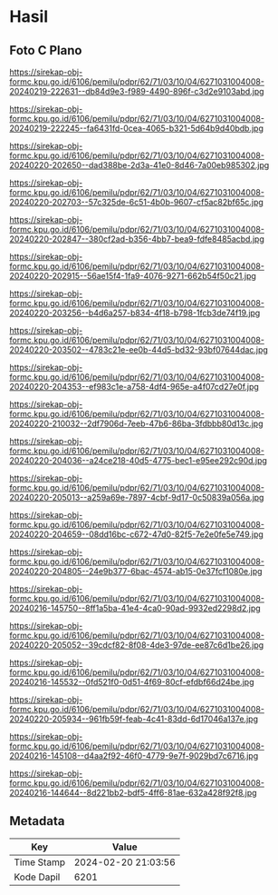 # Hasil

## Foto C Plano

https://sirekap-obj-formc.kpu.go.id/6106/pemilu/pdpr/62/71/03/10/04/6271031004008-20240219-222631--db84d9e3-f989-4490-896f-c3d2e9103abd.jpg

https://sirekap-obj-formc.kpu.go.id/6106/pemilu/pdpr/62/71/03/10/04/6271031004008-20240219-222245--fa6431fd-0cea-4065-b321-5d64b9d40bdb.jpg

https://sirekap-obj-formc.kpu.go.id/6106/pemilu/pdpr/62/71/03/10/04/6271031004008-20240220-202650--dad388be-2d3a-41e0-8d46-7a00eb985302.jpg

https://sirekap-obj-formc.kpu.go.id/6106/pemilu/pdpr/62/71/03/10/04/6271031004008-20240220-202703--57c325de-6c51-4b0b-9607-cf5ac82bf65c.jpg

https://sirekap-obj-formc.kpu.go.id/6106/pemilu/pdpr/62/71/03/10/04/6271031004008-20240220-202847--380cf2ad-b356-4bb7-bea9-fdfe8485acbd.jpg

https://sirekap-obj-formc.kpu.go.id/6106/pemilu/pdpr/62/71/03/10/04/6271031004008-20240220-202915--56ae15f4-1fa9-4076-9271-662b54f50c21.jpg

https://sirekap-obj-formc.kpu.go.id/6106/pemilu/pdpr/62/71/03/10/04/6271031004008-20240220-203256--b4d6a257-b834-4f18-b798-1fcb3de74f19.jpg

https://sirekap-obj-formc.kpu.go.id/6106/pemilu/pdpr/62/71/03/10/04/6271031004008-20240220-203502--4783c21e-ee0b-44d5-bd32-93bf07644dac.jpg

https://sirekap-obj-formc.kpu.go.id/6106/pemilu/pdpr/62/71/03/10/04/6271031004008-20240220-204353--ef983c1e-a758-4df4-965e-a4f07cd27e0f.jpg

https://sirekap-obj-formc.kpu.go.id/6106/pemilu/pdpr/62/71/03/10/04/6271031004008-20240220-210032--2df7906d-7eeb-47b6-86ba-3fdbbb80d13c.jpg

https://sirekap-obj-formc.kpu.go.id/6106/pemilu/pdpr/62/71/03/10/04/6271031004008-20240220-204036--a24ce218-40d5-4775-bec1-e95ee292c90d.jpg

https://sirekap-obj-formc.kpu.go.id/6106/pemilu/pdpr/62/71/03/10/04/6271031004008-20240220-205013--a259a69e-7897-4cbf-9d17-0c50839a056a.jpg

https://sirekap-obj-formc.kpu.go.id/6106/pemilu/pdpr/62/71/03/10/04/6271031004008-20240220-204659--08dd16bc-c672-47d0-82f5-7e2e0fe5e749.jpg

https://sirekap-obj-formc.kpu.go.id/6106/pemilu/pdpr/62/71/03/10/04/6271031004008-20240220-204805--24e9b377-6bac-4574-ab15-0e37fcf1080e.jpg

https://sirekap-obj-formc.kpu.go.id/6106/pemilu/pdpr/62/71/03/10/04/6271031004008-20240216-145750--8ff1a5ba-41e4-4ca0-90ad-9932ed2298d2.jpg

https://sirekap-obj-formc.kpu.go.id/6106/pemilu/pdpr/62/71/03/10/04/6271031004008-20240220-205052--39cdcf82-8f08-4de3-97de-ee87c6d1be26.jpg

https://sirekap-obj-formc.kpu.go.id/6106/pemilu/pdpr/62/71/03/10/04/6271031004008-20240216-145532--0fd521f0-0d51-4f69-80cf-efdbf66d24be.jpg

https://sirekap-obj-formc.kpu.go.id/6106/pemilu/pdpr/62/71/03/10/04/6271031004008-20240220-205934--961fb59f-feab-4c41-83dd-6d17046a137e.jpg

https://sirekap-obj-formc.kpu.go.id/6106/pemilu/pdpr/62/71/03/10/04/6271031004008-20240216-145108--d4aa2f92-46f0-4779-9e7f-9029bd7c6716.jpg

https://sirekap-obj-formc.kpu.go.id/6106/pemilu/pdpr/62/71/03/10/04/6271031004008-20240216-144644--8d221bb2-bdf5-4ff6-81ae-632a428f92f8.jpg


## Metadata

| Key        | Value               |
| ---------- | ------------------- |
| Time Stamp | 2024-02-20 21:03:56 |
| Kode Dapil | 6201                |




